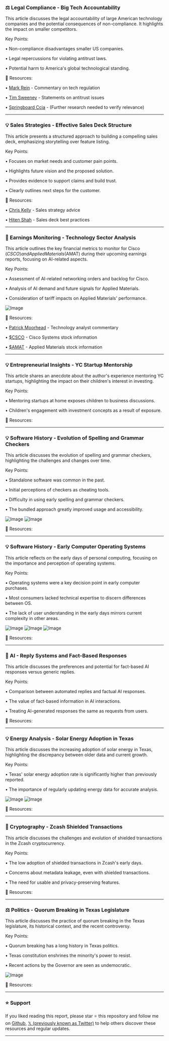 ### ⚖️ Legal Compliance - Big Tech Accountability

This article discusses the legal accountability of large American technology companies and the potential consequences of non-compliance.  It highlights the impact on smaller competitors.

Key Points:

• Non-compliance disadvantages smaller US companies.


• Legal repercussions for violating antitrust laws.


•  Potential harm to America's global technological standing.



🔗 Resources:

• [Mark Rein](https://x.com/MarkRein) - Commentary on tech regulation


• [Tim Sweeney](https://x.com/TimSweeneyEpic) -  Statements on antitrust issues


• [Springboard Ccia](https://x.com/springboardccia) -  (Further research needed to verify relevance)


---
### 💡 Sales Strategies - Effective Sales Deck Structure

This article presents a structured approach to building a compelling sales deck, emphasizing storytelling over feature listing.

Key Points:

•  Focuses on market needs and customer pain points.


•  Highlights future vision and the proposed solution.


•  Provides evidence to support claims and build trust.


•  Clearly outlines next steps for the customer.



🔗 Resources:

• [Chris Kelly](https://x.com/thatchriskelly) -  Sales strategy advice


• [Hiten Shah](https://x.com/Kazanjy) -  Sales deck best practices


---
### 🤖 Earnings Monitoring -  Technology Sector Analysis

This article outlines the key financial metrics to monitor for Cisco ($CSCO) and Applied Materials ($AMAT) during their upcoming earnings reports, focusing on AI-related aspects.

Key Points:

•  Assessment of AI-related networking orders and backlog for Cisco.


•  Analysis of AI demand and future signals for Applied Materials.


•  Consideration of tariff impacts on Applied Materials' performance.


![Image](https://pbs.twimg.com/media/Gx3m6qwWAAAhp3s?format=jpg&name=small)


🔗 Resources:

• [Patrick Moorhead](https://x.com/PatrickMoorhead) - Technology analyst commentary


• [$CSCO](https://x.com/search?q=%24CSCO&src=cashtag_click) - Cisco Systems stock information


• [$AMAT](https://x.com/search?q=%24AMAT&src=cashtag_click) - Applied Materials stock information


---
### 💡  Entrepreneurial Insights -  YC Startup Mentorship

This article shares an anecdote about the author's experience mentoring YC startups, highlighting the impact on their children's interest in investing.

Key Points:

•  Mentoring startups at home exposes children to business discussions.


•  Children's engagement with investment concepts as a result of exposure.


🔗 Resources:


---
### 💡  Software History - Evolution of Spelling and Grammar Checkers

This article discusses the evolution of spelling and grammar checkers, highlighting the challenges and changes over time.

Key Points:

•  Standalone software was common in the past.


•  Initial perceptions of checkers as cheating tools.


•  Difficulty in using early spelling and grammar checkers.


•  The bundled approach greatly improved usage and accessibility.


![Image](https://pbs.twimg.com/media/GyBq18vaAAA1KOw?format=jpg&name=small)
![Image](https://pbs.twimg.com/media/GyBq29EbwAAyGTy?format=jpg&name=small)

🔗 Resources:


---
### 💡 Software History -  Early Computer Operating Systems

This article reflects on the early days of personal computing, focusing on the importance and perception of operating systems.

Key Points:

• Operating systems were a key decision point in early computer purchases.


•  Most consumers lacked technical expertise to discern differences between OS.


•  The lack of user understanding in the early days mirrors current complexity in other areas.


![Image](https://pbs.twimg.com/media/GyBpsaeaMAArXpJ?format=jpg&name=small)
![Image](https://pbs.twimg.com/media/GyBqEdsa0AAPUS4?format=jpg&name=small)
![Image](https://pbs.twimg.com/media/GyBqG2qa8AA5d4_?format=jpg&name=small)

🔗 Resources:


---
### 🤖 AI -  Reply Systems and Fact-Based Responses

This article discusses the preferences and potential for fact-based AI responses versus generic replies.

Key Points:

•  Comparison between automated replies and factual AI responses.


•  The value of fact-based information in AI interactions.


•  Treating AI-generated responses the same as requests from users.


🔗 Resources:


---
### 💡 Energy Analysis - Solar Energy Adoption in Texas

This article discusses the increasing adoption of solar energy in Texas, highlighting the discrepancy between older data and current growth.

Key Points:

•  Texas' solar energy adoption rate is significantly higher than previously reported.


•  The importance of regularly updating energy data for accurate analysis.


![Image](https://pbs.twimg.com/media/GyBQ_NQX0AMgWn_?format=png&name=900x900)
![Image](https://pbs.twimg.com/media/GyBTBQBWAAEIFb0?format=jpg&name=small)


🔗 Resources:


---
### 🤖 Cryptography -  Zcash Shielded Transactions

This article discusses the challenges and evolution of shielded transactions in the Zcash cryptocurrency.

Key Points:

•  The low adoption of shielded transactions in Zcash's early days.


•  Concerns about metadata leakage, even with shielded transactions.


•  The need for usable and privacy-preserving features.


🔗 Resources:


---
### ⚖️ Politics -  Quorum Breaking in Texas Legislature

This article discusses the practice of quorum breaking in the Texas legislature, its historical context, and the recent controversy.

Key Points:

•  Quorum breaking has a long history in Texas politics.


•  Texas constitution enshrines the minority's power to resist.


•  Recent actions by the Governor are seen as undemocratic.


![Image](https://pbs.twimg.com/amplify_video_thumb/1954233152781557760/img/IJW-nNmh5CcsbRod.jpg)

🔗 Resources:


---

### ⭐️ Support

If you liked reading this report, please star ⭐️ this repository and follow me on [Github](https://github.com/Drix10), [𝕏 (previously known as Twitter)](https://x.com/DRIX_10_) to help others discover these resources and regular updates.

---